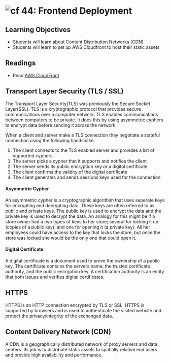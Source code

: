 ![cf](http://i.imgur.com/7v5ASc8.png) 44: Frontend Deployment
===

## Learning Objectives
* Students will learn about Content Distribution Networks (CDN)
* Students will learn to set up AWS Cloudfront to host their static assets

## Readings
* Read [AWS CloudFront](https://aws.amazon.com/cloudfront/)

## Transport Layer Security (TLS / SSL)
The Transport Layer Security(TLS) was previously the Secure Socket Layer(SSL). TLS is a cryptographic protocol that provides secure communications over a computer network. TLS enables communications between computers to be private. It does this by using asymmetric cyphers to encrypt data before sending it across the network.

When a client and server make a TLS connection they negotiate a stateful connection using the following handshake. 
 
0. The client connects to the TLS enabled server and provides a list of supported cyphers
0. The server picks a cypher that it supports and notifies the client
0. The server sends its public encryption key or a digital certificate
0. The client confirms the validity of the digital certificate
0. The client generates and sends sessions keys used for the connection

#### Asymmetric Cypher
An asymmetric cypher is a cryptographic algorithim that uses seperate keys for encrypting and decrypting data. These keys are often referred to as public and private keys. The public key is used to encrypt the data and the private key is used to decrypt the data. An analogy for this might be if a store owner had a two types of keys to her store; several for locking it up (copies of a public key), and one for opening it (a private key). All her employees could have access to the key that locks the store, but once the store was locked she would be the only one that could open it.

#### Digital Certificate
A digital certificate is a document used to prove the ownership of a public key. The certificate contains the servers name,  the trusted certificate authority, and the public encryption key. A certification authority is an entity that both issues and verifies digital certificates.

## HTTPS
HTTPS is an HTTP connection encrypted by TLS or SSL. HTTPS is supported by browsers and is used to authenticate the visited website and protect the privacy/integrity of the exchanged data.

## Content Delivery Network (CDN)
A CDN is a geographically distributed network of proxy servers and data centers. Its job is to distribute static assets to spatially relative end users and provide high availability and performance.
